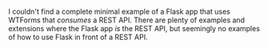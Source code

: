 

I couldn't find a complete minimal example of a Flask app that uses WTForms that *consumes* a REST API.  There are plenty of examples and extensions where the Flask app *is* the REST API, but seemingly no examples of how to use Flask in front of a REST API. 
